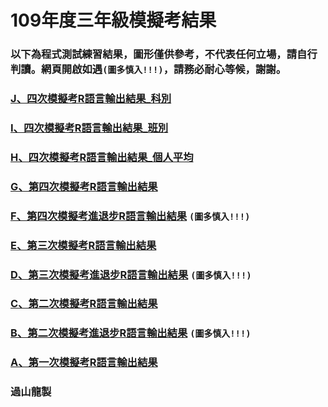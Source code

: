 # 109年度三年級模擬考結果

### 以下為程式測試練習結果，圖形僅供參考，不代表任何立場，請自行判讀。網頁開啟如遇`(圖多慎入!!!)`，請務必耐心等候，謝謝。
### [J、四次模擬考R語言輸出結果_科別](https://tjjh.shinyapps.io/109MTS/)
### [I、四次模擬考R語言輸出結果_班別](https://tjjh.shinyapps.io/109MTC/)
### [H、四次模擬考R語言輸出結果_個人平均](https://github.com/tjjh/109MT/)
### [G、第四次模擬考R語言輸出結果](https://github.com/tjjh/109MT/R109a04-ggplotly.RMD.html)
### [F、第四次模擬考進退步R語言輸出結果](https://github.com/tjjh/109MT/R109a03.a04.without.loop-ggplotly.RMD) `(圖多慎入!!!)`
### [E、第三次模擬考R語言輸出結果](https://github.com/tjjh/109MT/R109a03-ggplotly.RMD.html)
### [D、第三次模擬考進退步R語言輸出結果](https://github.com/tjjh/109MT/R109a02.a03.without.loop-ggplotly.RMD) `(圖多慎入!!!)`
### [C、第二次模擬考R語言輸出結果](https://github.com/tjjh/109MT/R109a02-ggplotly.RMD.html)
### [B、第二次模擬考進退步R語言輸出結果](https://github.com/tjjh/109MT/R109a01.a02.without.loop-ggplotly.RMD.html) `(圖多慎入!!!)`
### [A、第一次模擬考R語言輸出結果](https://github.com/tjjh/109MT/R109a01-ggplotly.RMD.html)

### 過山龍製
